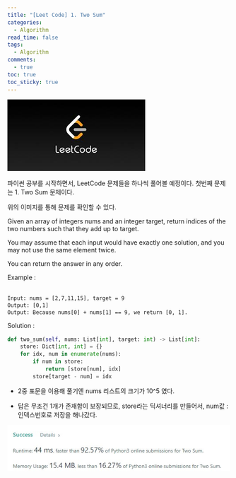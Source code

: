 ```yaml
---
title: "[Leet Code] 1. Two Sum"
categories:
  - Algorithm
read_time: false
tags:
  - Algorithm
comments:
  - true
toc: true
toc_sticky: true
---
```

[![](/assets/img/LeetCode.jpeg)](https://leetcode.com/problems/two-sum/)


파이썬 공부를 시작하면서, LeetCode 문제들을 하나씩 풀어볼 예정이다. 첫번째 문제는 1. Two Sum 문제이다.

위의 이미지를 통해 문제를 확인할 수 있다.


 Given an array of integers nums and an integer target, return indices of the two numbers such that they add up to target.

 You may assume that each input would have exactly one solution, and you may not use the same element twice.

 You can return the answer in any order.


Example :

````

Input: nums = [2,7,11,15], target = 9
Output: [0,1]
Output: Because nums[0] + nums[1] == 9, we return [0, 1].

````

Solution :

```Python
def two_sum(self, nums: List[int], target: int) -> List[int]:
    store: Dict[int, int] = {}
    for idx, num in enumerate(nums):
        if num in store:
            return [store[num], idx]
        store[target - num] = idx
```

* 2중 포문을 이용해 풀기엔 nums 리스트의 크기가 10^5 였다.

* 답은 무조건 1개가 존재함이 보장되므로, store라는 딕셔너리를 만들어서, num값 : 인덱스번호로 저장을 해나갔다.

![](/assets/img/LeetCode/LeetCode_1_1.jpg)



